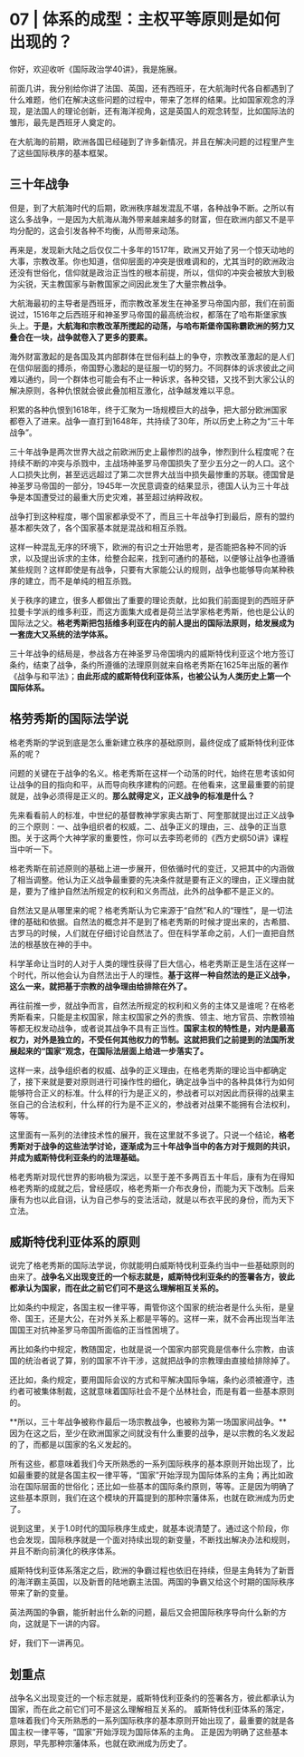 # 07 | 体系的成型：主权平等原则是如何出现的？

你好，欢迎收听《国际政治学40讲》，我是施展。

前面几讲，我分别给你讲了法国、英国，还有西班牙，在大航海时代各自都遇到了什么难题，他们在解决这些问题的过程中，带来了怎样的结果。比如国家观念的浮现，是法国人的理论创新，还有海洋视角，这是英国人的观念转型，比如国际法的雏形，最先是西班牙人奠定的。

在大航海的前期，欧洲各国已经碰到了许多新情况，并且在解决问题的过程里产生了这些国际秩序的基本框架。

## 三十年战争

但是，到了大航海时代的后期，欧洲秩序越发混乱不堪，各种战争不断。之所以有这么多战争，一是因为大航海从海外带来越来越多的财富，但在欧洲内部又不是平均分配的，这会引发各种不均衡，从而带来动荡。

再来是，发现新大陆之后仅仅二十多年的1517年，欧洲又开始了另一个惊天动地的大事，宗教改革。你也知道，信仰层面的冲突是很难调和的，尤其当时的欧洲政治还没有世俗化，信仰就是政治正当性的根本前提，所以，信仰的冲突会被放大到极为尖锐，天主教国家与新教国家之间因此发生了大量宗教战争。

大航海最初的主导者是西班牙，而宗教改革发生在神圣罗马帝国内部，我们在前面说过，1516年之后西班牙和神圣罗马帝国的最高统治权，都落在了哈布斯堡家族头上。**于是，大航海和宗教改革所搅起的动荡，与哈布斯堡帝国称霸欧洲的努力又叠合在一块，战争就卷入了更多的要素。**

海外财富激起的是各国及其内部群体在世俗利益上的争夺，宗教改革激起的是人们在信仰层面的搏杀，帝国野心激起的是征服一切的努力。不同群体的诉求彼此之间难以通约，同一个群体也可能会有不止一种诉求，各种交错，又找不到大家公认的解决原则，各种仇恨就会彼此叠加相互激化，战争越发难以平息。

积累的各种仇恨到1618年，终于汇聚为一场规模巨大的战争，把大部分欧洲国家都卷入了进来。战争一直打到1648年，共持续了30年，所以历史上称之为“三十年战争”。

三十年战争是两次世界大战之前欧洲历史上最惨烈的战争，惨烈到什么程度呢？在持续不断的冲突与杀戮中，主战场神圣罗马帝国损失了至少五分之一的人口。这个人口损失比例，甚至远远超过了第二次世界大战当中损失最惨重的苏联。德国曾是神圣罗马帝国的一部分，1945年一次民意调查的结果显示，德国人认为三十年战争是本国遭受过的最重大历史灾难，甚至超过纳粹政权。

战争打到这种程度，哪个国家都承受不了，而且三十年战争打到最后，原有的盟约基本都失效了，各个国家基本就是混战和相互杀戮。

这样一种混乱无序的环境下，欧洲的有识之士开始思考，是否能把各种不同的诉求，以及提出诉求的主体，给整合起来，找到可通约的基础，以便够让战争也遵循某些规则？这样即使是有战争，只要有大家能公认的规则，战争也能够导向某种秩序的建立，而不是单纯的相互杀戮。

关于秩序的建立，很多人都做出了重要的理论贡献，比如我们前面提到的西班牙萨拉曼卡学派的维多利亚，而这方面集大成者是荷兰法学家格老秀斯，他也是公认的国际法之父。**格老秀斯把包括维多利亚在内的前人提出的国际法原则，给发展成为一套庞大又系统的法学体系。**

三十年战争的结局是，参战各方在神圣罗马帝国境内的威斯特伐利亚这个地方签订条约，结束了战争，条约所遵循的法理原则就来自格老秀斯在1625年出版的著作《战争与和平法》；**由此形成的威斯特伐利亚体系，也被公认为人类历史上第一个国际体系。**

## 格劳秀斯的国际法学说

格老秀斯的学说到底是怎么重新建立秩序的基础原则，最终促成了威斯特伐利亚体系的呢？

问题的关键在于战争的名义。格老秀斯在这样一个动荡的时代，始终在思考该如何让战争的目的指向和平，从而导向秩序建构的问题。在他看来，这里最重要的前提就是，战争必须得是正义的。**那么就得定义，正义战争的标准是什么？**

先来看看前人的标准，中世纪的基督教神学家奥古斯丁、阿奎那就提出过正义战争的三个原则：一、战争组织者的权威，二、战争正义的理由，三、战争的正当意图。关于这两个大神学家的重要性，你可以去李筠老师的《西方史纲50讲》课程当中听一下。

格老秀斯在前述原则的基础上进一步展开，但依循时代的变迁，又把其中的内涵做了相当调整。他认为正义战争最重要的先决条件就是要有正义的理由，正义理由就是，要为了维护自然法所规定的权利和义务而战，此外的战争都不是正义的。

自然法又是从哪里来的呢？格老秀斯认为它来源于“自然”和人的“理性”，是一切法律的基础和依据。自然法的概念并不是到了格老秀斯的时候才提出来的，古希腊、古罗马的时候，人们就在仔细讨论自然法了。但在科学革命之前，人们一直把自然法的根基放在神的手中。

科学革命让当时的人对于人类的理性获得了巨大信心，格老秀斯正是生活在这样一个时代，所以他会认为自然法出于人的理性。**基于这样一种自然法的是正义战争，这么一来，就把基于宗教的战争理由给排除在外了。**

再往前推一步，就战争而言，自然法所规定的权利和义务的主体又是谁呢？在格老秀斯看来，只能是主权国家，除主权国家之外的贵族、领主、地方官员、宗教领袖等都无权发动战争，或者说其战争不具有正当性。**国家主权的特性是，对内是最高权力，对外是独立的，不受任何其他权力的节制。这就把我们之前提到的法国所发展起来的“国家”观念，在国际法层面上给进一步落实了。**

这样一来，战争组织者的权威、战争的正义理由，在格老秀斯的理论当中都确定了，接下来就是要对原则进行可操作性的细化，确定战争当中的各种具体行为如何能够符合正义的标准。什么样的行为是正义的，参战者可以对因此而获得的战果主张自己的合法权利，什么样的行为是不正义的，参战者对战果不能拥有合法权利，等等。

这里面有一系列的法律技术性的展开，我在这里就不多说了。只说一个结论，**格老秀斯对于战争的这些法学讨论，逐渐成为三十年战争当中的各方对于规则的共识，并成为威斯特伐利亚条约的法理基础。**

格老秀斯对现代世界的影响极为深远，以至于差不多两百五十年后，康有为在得知格老秀斯的成就之后，曾经感叹，格老秀斯一介布衣身份，而能为天下改制。后来康有为也以此自诩，认为自己参与的变法活动，就是以布衣平民的身份，而为天下立法。

## 威斯特伐利亚体系的原则

说完了格老秀斯的国际法学说，你就能明白威斯特伐利亚条约当中一些基础原则的由来了。**战争名义出现变迁的一个标志就是，威斯特伐利亚条约的签署各方，彼此都承认为国家，而在此之前它们可不是这么理解相互关系的。**

比如条约中规定，各国主权一律平等，甭管你这个国家的统治者是什么头衔，是皇帝、国王，还是大公，在对外关系上都是平等的。这样一来，就不会再出现当年法国国王对抗神圣罗马帝国所面临的正当性困境了。

再比如条约中规定，教随国定，也就是说一个国家内部究竟是信奉什么宗教，由该国的统治者说了算，别的国家不许干涉，这就把战争的宗教理由直接给排除掉了。

还比如，条约规定，要用国际会议的方式和平解决国际争端，条约必须被遵守，违约者可被集体制裁，这就意味着国际社会不是个丛林社会，而是有着一些基本原则的。

**所以，三十年战争被称作最后一场宗教战争，也被称为第一场国家间战争。**因为在这之后，至少在欧洲国家之间就没有什么重要的战争，是以宗教的名义发起的了，而都是以国家的名义发起的。

所有这些，都意味着我们今天所熟悉的一系列国际秩序的基本原则开始出现了，比如最重要的就是各国主权一律平等，“国家”开始浮现为国际体系的主角；再比如政治在国际层面的世俗化；还比如一些基本的国际条约原则，等等。正是因为明确了这些基本原则，我们在这个模块的开篇提到的那种宗藩体系，也就在欧洲成为历史了。

说到这里，关于1.0时代的国际秩序生成史，就基本说清楚了。通过这个阶段，你也会发现，国际秩序就是一个面对持续出现的新变量，不断找出解决办法和规则，并且不断向前演化的秩序体系。

威斯特伐利亚体系落定之后，欧洲的争霸过程也依旧在持续，但是主角转为了新晋的海洋霸主英国，以及新晋的陆地霸主法国。两国的争霸又给这个时期的国际秩序带来了新的变量。

英法两国的争霸，能折射出什么新的问题，最后又会把国际秩序导向什么新的方向，这就是下一讲的内容。

好，我们下一讲再见。

## 划重点

战争名义出现变迁的一个标志就是，威斯特伐利亚条约的签署各方，彼此都承认为国家，而在此之前它们可不是这么理解相互关系的。 威斯特伐利亚体系的落定，意味着我们今天所熟悉的一系列国际秩序的基本原则开始出现了，最重要的就是各国主权一律平等，“国家”开始浮现为国际体系的主角。 正是因为明确了这些基本原则，早先那种宗藩体系，也就在欧洲成为历史了。

